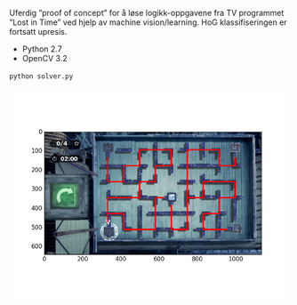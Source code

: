 Uferdig ”proof of concept” for å løse logikk-oppgavene fra TV programmet ”Lost in Time” ved hjelp av machine vision/learning. HoG klassifiseringen er fortsatt upresis.

* Python 2.7
* OpenCV 3.2

`python solver.py`

![GrblHost](./images/solver.png?raw=true "Maze")


